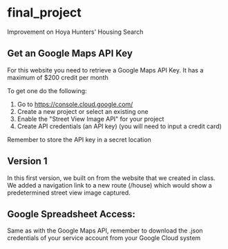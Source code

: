 # final_project
Improvement on Hoya Hunters' Housing Search

## Get an Google Maps API Key 
For this website you need to retrieve a Google Maps API Key. It has a maximum of $200 credit per month

To get one do the following:
1. Go to https://console.cloud.google.com/
2. Create a new project or select an existing one
3. Enable the "Street View Image API" for your project
4. Create API credentials (an API key) (you will need to input a credit card)

Remember to store the API key in a secret location

## Version 1
In this first version, we built on from the website that we created in class. We added a navigation link to a new route (/house) which would show a predetermined street view image captured.

## Google Spreadsheet Access:
Same as with the Google Maps API, remember to download the .json credentials of your service account from your Google Cloud system

